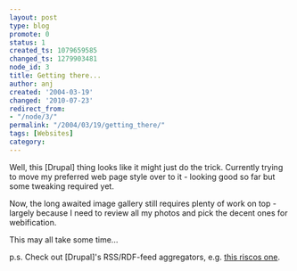 ```yaml
---
layout: post
type: blog
promote: 0
status: 1
created_ts: 1079659585
changed_ts: 1279903481
node_id: 3
title: Getting there...
author: anj
created: '2004-03-19'
changed: '2010-07-23'
redirect_from:
- "/node/3/"
permalink: "/2004/03/19/getting_there/"
tags: [Websites]
category: 
---
```

Well, this [Drupal] thing looks like it might just do the trick.  Currently trying to move my preferred web page style over to it - looking good so far but some tweaking required yet.

Now, the long awaited image gallery still requires plenty of work on top - largely because I need to review all my photos and pick the decent ones for webification.

This may all take some time...

p.s. Check out [Drupal]'s RSS/RDF-feed aggregators, e.g. <a href="/aggregator/bundle/riscos">this riscos one</a>.
